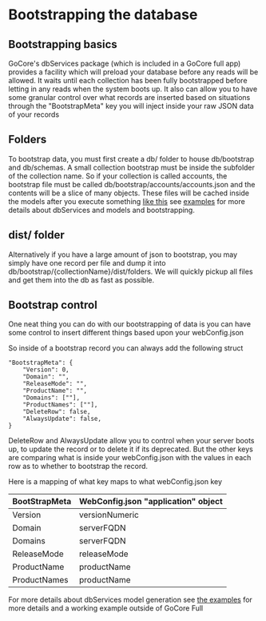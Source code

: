 # Bootstrapping the database

## Bootstrapping basics

GoCore's dbServices package (which is included in a GoCore full app) provides a facility which will preload your database before any reads will be allowed. It waits until each collection has been fully bootstrapped before letting in any reads when the system boots up. It also can allow you to have some granular control over what records are inserted based on situations through the "BootstrapMeta" key you will inject inside your raw JSON data of your records

## Folders

To bootstrap data, you must first create a db/ folder to house db/bootstrap and db/schemas. A small collection bootstrap must be inside the subfolder of the collection name. So if your collection is called accounts, the bootstrap file must be called db/bootstrap/accounts/accounts.json and the contents will be a slice of many objects. These files will be cached inside the models after you execute something [like this](https://github.com/DanielRenne/GoCore/blob/master/core/dbServices/example/modelsGenerate/main.go) see [examples](https://github.com/DanielRenne/GoCore/tree/master/core/dbServices/examples) for more details about dbServices and models and bootstrapping.

## dist/ folder

Alternatively if you have a large amount of json to bootstrap, you may simply have one record per file and dump it into db/bootstrap/{collectionName}/dist/folders. We will quickly pickup all files and get them into the db as fast as possible.

## Bootstrap control

One neat thing you can do with our bootstrapping of data is you can have some control to insert different things based upon your webConfig.json

So inside of a bootstrap record you can always add the following struct

```
"BootstrapMeta": {
	"Version": 0,
	"Domain": "",
	"ReleaseMode": "",
	"ProductName": "",
	"Domains": [""],
	"ProductNames": [""],
	"DeleteRow": false,
	"AlwaysUpdate": false,
}
```

DeleteRow and AlwaysUpdate allow you to control when your server boots up, to update the record or to delete it if its deprecated. But the other keys are comparing what is inside your webConfig.json with the values in each row as to whether to bootstrap the record.

Here is a mapping of what key maps to what webConfig.json key

| BootStrapMeta | WebConfig.json "application" object |
| ------------- | ----------------------------------- |
| Version       | versionNumeric                      |
| Domain        | serverFQDN                          |
| Domains       | serverFQDN                          |
| ReleaseMode   | releaseMode                         |
| ProductName   | productName                         |
| ProductNames  | productName                         |

For more details about dbServices model generation see [the examples](https://github.com/DanielRenne/GoCore/tree/master/core/dbServices/examples) for more details and a working example outside of GoCore Full
